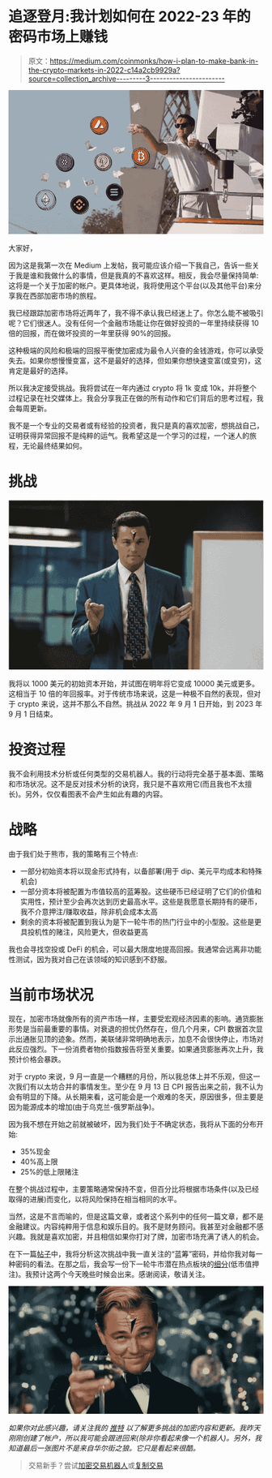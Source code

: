# 追逐登月:我计划如何在 2022-23 年的密码市场上赚钱

> 原文：<https://medium.com/coinmonks/how-i-plan-to-make-bank-in-the-crypto-markets-in-2022-c14a2cb9929a?source=collection_archive---------3----------------------->

![](img/74440e43c286e8b217b7dfabe556ec56.png)

大家好，

因为这是我第一次在 Medium 上发帖，我可能应该介绍一下我自己，告诉一些关于我是谁和我做什么的事情，但是我真的不喜欢这样。相反，我会尽量保持简单:这将是一个关于加密的帐户。更具体地说，我将使用这个平台(以及其他平台)来分享我在西部加密市场的旅程。

我已经跟踪加密市场将近两年了，我不得不承认我已经迷上了。你怎么能不被吸引呢？它们很迷人。没有任何一个金融市场能让你在做好投资的一年里持续获得 10 倍的回报，而在做坏投资的一年里获得 90%的回报。

这种极端的风险和极端的回报平衡使加密成为最令人兴奋的金钱游戏，你可以承受失去。如果你想慢慢变富，这不是最好的选择，但如果你想快速变富(或变穷)，这肯定是最好的选择。

所以我决定接受挑战。我将尝试在一年内通过 crypto 将 1k 变成 10k，并将整个过程记录在社交媒体上。我会分享我正在做的所有动作和它们背后的思考过程，我会每周更新。

我不是一个专业的交易者或有经验的投资者，我只是真的喜欢加密，想挑战自己，证明获得异常回报不是纯粹的运气。我希望这是一个学习的过程，一个迷人的旅程，无论最终结果如何。

# 挑战

![](img/2237896b5c2e6e5e5787ca44b4cf14d7.png)

我将以 1000 美元的初始资本开始，并试图在明年将它变成 10000 美元或更多。这相当于 10 倍的年回报率。对于传统市场来说，这是一种极不自然的表现，但对于 crypto 来说，这并不那么不自然。挑战从 2022 年 9 月 1 日开始，到 2023 年 9 月 1 日结束。

# 投资过程

我不会利用技术分析或任何类型的交易机器人。我的行动将完全基于基本面、策略和市场状况。这不是反对技术分析的诀窍，我只是不喜欢用它(而且我也不太擅长)。另外，仅仅看图表不会产生如此有趣的内容。

# 战略

由于我们处于熊市，我的策略有三个特点:

*   一部分初始资本将以现金形式持有，以备部署(用于 dip、美元平均成本和特殊机会)
*   一部分资本将被配置为市值较高的蓝筹股。这些硬币已经证明了它们的价值和实用性，预计至少会再次达到历史最高水平。这些是我愿意长期持有的硬币，我不介意押注/赚取收益，除非机会成本太高
*   剩余的资本将被配置到我认为是下一轮牛市的热门行业中的小型股。这些是更具投机性的赌注，风险更大，但收益更高

我也会寻找空投或 DeFi 的机会，可以最大限度地提高回报。我通常会远离非功能性测试，因为我对自己在该领域的知识感到不舒服。

# 当前市场状况

现在，加密市场就像所有的资产市场一样，主要受宏观经济因素的影响。通货膨胀形势是当前最重要的事情。对衰退的担忧仍然存在，但几个月来，CPI 数据首次显示出通胀见顶的迹象。然而，美联储非常明确地表示，加息不会很快停止，市场对此反应强烈。下一份消费者物价指数报告将至关重要。如果通货膨胀再次上升，我预计价格会暴跌。

对于 crypto 来说，9 月一直是一个糟糕的月份，所以我总体上并不乐观，但这一次我们有以太坊合并的事情发生。至少在 9 月 13 日 CPI 报告出来之前，我不认为会有明显的下降。从长期来看，这可能会是一个艰难的冬天，原因很多，但主要是因为能源成本的增加(由于乌克兰-俄罗斯战争)。

因为我不想在开始之前就被破坏，因为我们处于不确定状态，我将从下面的分布开始:

*   35%现金
*   40%高上限
*   25%的低上限赌注

在整个挑战过程中，主要策略通常保持不变，但百分比将根据市场条件(以及已经取得的进展)而变化，以将风险保持在相当相同的水平。

当然，这是不言而喻的，但是这篇文章，或者这个系列中的任何一篇文章，都不是金融建议。内容纯粹用于信息和娱乐目的。我不是财务顾问。我甚至对金融都不感兴趣。我就是喜欢加密，并且相信如果你打对了牌，加密市场充满了诱人的机会。

在下一篇[帖子](/@thewolfofwalletstreet/the-apples-and-amazons-of-the-crypto-markets-9-blue-chip-coins-to-keep-an-eye-on-in-this-bear-fe33fbb13c81)中，我将分析这次挑战中我一直关注的“蓝筹”密码，并给你我对每一种密码的看法。在那之后，我会写一份下一轮牛市潜在热点板块的[细分](/@thewolfofwalletstreet/playing-low-caps-how-i-plan-to-gamble-responsibly-e45d79fef0c6)(低市值押注)。我预计这两个今天晚些时候会出来。感谢阅读，敬请关注。

![](img/76c6f6561a7f8072e31f7f2b6e367000.png)

*如果你对此感兴趣，请关注我的* [*推特*](https://twitter.com/WolfOfWalletSt) *以了解更多挑战的加密内容和更新。我昨天刚刚创建了帐户，所以我可能会跟进回来(除非你看起来像一个机器人)。另外，我知道最后一张图片不是来自华尔街之狼。它只是看起来很酷。*

> 交易新手？尝试[加密交易机器人](/coinmonks/crypto-trading-bot-c2ffce8acb2a)或[复制交易](/coinmonks/top-10-crypto-copy-trading-platforms-for-beginners-d0c37c7d698c)